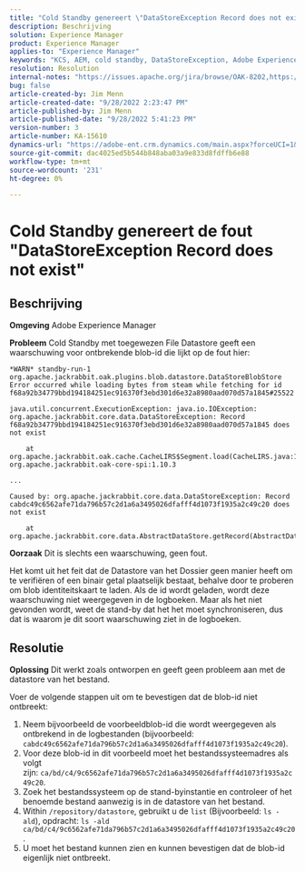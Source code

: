 ```yaml
---
title: "Cold Standby genereert \"DataStoreException Record does not exist\"-fout"
description: Beschrijving
solution: Experience Manager
product: Experience Manager
applies-to: "Experience Manager"
keywords: "KCS, AEM, cold standby, DataStoreException, Adobe Experience Manager, record bestaat niet, error, warn, warning"
resolution: Resolution
internal-notes: "https://issues.apache.org/jira/browse/OAK-8202,https://jira.corp.adobe.com/browse/GRANITE-11668"
bug: false
article-created-by: Jim Menn
article-created-date: "9/28/2022 2:23:47 PM"
article-published-by: Jim Menn
article-published-date: "9/28/2022 5:41:23 PM"
version-number: 3
article-number: KA-15610
dynamics-url: "https://adobe-ent.crm.dynamics.com/main.aspx?forceUCI=1&pagetype=entityrecord&etn=knowledgearticle&id=5e521024-393f-ed11-9db1-0022480866ad"
source-git-commit: dac4025ed5b544b848aba03a9e833d8fdffb6e88
workflow-type: tm+mt
source-wordcount: '231'
ht-degree: 0%

---
```


# Cold Standby genereert de fout &quot;DataStoreException Record does not exist&quot;

## Beschrijving


<b>Omgeving</b>
Adobe Experience Manager

<b>Probleem</b>
Cold Standby met toegewezen File Datastore geeft een waarschuwing voor ontbrekende blob-id die lijkt op de fout hier:


```
*WARN* standby-run-1 org.apache.jackrabbit.oak.plugins.blob.datastore.DataStoreBlobStore Error occurred while loading bytes from steam while fetching for id f68a92b34779bbd194184251ec916370f3ebd301d6e32a8980aad070d57a1845#25522

java.util.concurrent.ExecutionException: java.io.IOException: org.apache.jackrabbit.core.data.DataStoreException: Record f68a92b34779bbd194184251ec916370f3ebd301d6e32a8980aad070d57a1845 does not exist

    at org.apache.jackrabbit.oak.cache.CacheLIRS$Segment.load(CacheLIRS.java:1017) org.apache.jackrabbit.oak-core-spi:1.10.3

...

Caused by: org.apache.jackrabbit.core.data.DataStoreException: Record cabdc49c6562afe71da796b57c2d1a6a3495026dfafff4d1073f1935a2c49c20 does not exist

    at org.apache.jackrabbit.core.data.AbstractDataStore.getRecord(AbstractDataStore.java:59)
```


<b>Oorzaak</b>
Dit is slechts een waarschuwing, geen fout.

Het komt uit het feit dat de Datastore van het Dossier geen manier heeft om te verifiëren of een binair getal plaatselijk bestaat, behalve door te proberen om blob identiteitskaart te laden.
Als de id wordt geladen, wordt deze waarschuwing niet weergegeven in de logboeken.
Maar als het niet gevonden wordt, weet de stand-by dat het het moet synchroniseren, dus dat is waarom je dit soort waarschuwing ziet in de logboeken.


## Resolutie


<b>Oplossing</b>
Dit werkt zoals ontworpen en geeft geen probleem aan met de datastore van het bestand.

Voer de volgende stappen uit om te bevestigen dat de blob-id niet ontbreekt:

1. Neem bijvoorbeeld de voorbeeldblob-id die wordt weergegeven als ontbrekend in de logbestanden (bijvoorbeeld: `cabdc49c6562afe71da796b57c2d1a6a3495026dfafff4d1073f1935a2c49c20`).
2. Voor deze blob-id in dit voorbeeld moet het bestandssysteemadres als volgt zijn: `ca/bd/c4/9c6562afe71da796b57c2d1a6a3495026dfafff4d1073f1935a2c49c20`.
3. Zoek het bestandssysteem op de stand-byinstantie en controleer of het benoemde bestand aanwezig is in de datastore van het bestand.
4. Within `/repository/datastore`, gebruikt u de `list` (Bijvoorbeeld: `ls -ald`), opdracht: `ls -ald ca/bd/c4/9c6562afe71da796b57c2d1a6a3495026dfafff4d1073f1935a2c49c20`.
5. U moet het bestand kunnen zien en kunnen bevestigen dat de blob-id eigenlijk niet ontbreekt.

